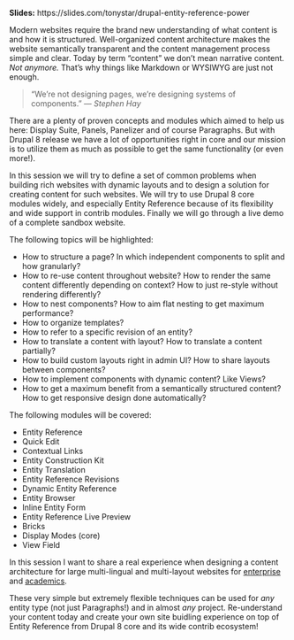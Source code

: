 <p><strong>Slides:</strong> https://slides.com/tonystar/drupal-entity-reference-power</p>

<p>Modern websites require the brand new understanding of what content is and how it is structured. Well-organized content architecture makes the website semantically transparent and the content management process simple and clear. Today by term “content” we don’t mean narrative content. <em>Not anymore. </em>That’s why things like Markdown or WYSIWYG are just not enough.</p>

<blockquote>
<p>“We’re not designing pages, we’re designing systems of components.” — <em>Stephen Hay</em></p>
</blockquote>

<p>There are a plenty of proven concepts and modules which aimed to help us here: Display Suite, Panels, Panelizer and of course Paragraphs. But with Drupal 8 release we have a lot of opportunities right in core and our mission is to utilize them as much as possible to get the same functionality (or even more!).</p>

<p>In this session we will try to define a set of common problems when building rich websites with dynamic layouts and to design a solution for creating content for such websites. We will try to use Drupal 8 core modules widely, and especially Entity Reference because of its flexibility and wide support in contrib modules. Finally we will go through a live demo of a complete sandbox website.</p>

<p>The following topics will be highlighted:</p>

<ul>
	<li>How to structure a page? In which independent components to split and how granularly?</li>
	<li>How to re-use content throughout website? How to render the same content differently depending on context? How to just re-style without rendering differently?</li>
	<li>How to nest components? How to aim flat nesting to get maximum performance?</li>
	<li>How to organize templates?</li>
	<li>How to refer to a specific revision of an entity?</li>
	<li>How to translate a content with layout? How to translate a content partially?</li>
	<li>How to build custom layouts right in admin UI? How to share layouts between components?</li>
	<li>How to implement components with dynamic content? Like Views?</li>
	<li>How to get a maximum benefit from a semantically structured content? How to get responsive design done automatically?</li>
</ul>

<p>The following modules will be covered:</p>

<ul>
	<li>Entity Reference</li>
	<li>Quick Edit</li>
	<li>Contextual Links</li>
	<li>Entity Construction Kit</li>
	<li>Entity Translation</li>
	<li>Entity Reference Revisions</li>
	<li>Dynamic Entity Reference</li>
	<li>Entity Browser</li>
	<li>Inline Entity Form</li>
	<li>Entity Reference Live Preview</li>
	<li>Bricks</li>
	<li>Display Modes (core)</li>
	<li>View Field</li>
</ul>

<p>In this session I want to share a real experience when designing a content architecture for large multi-lingual and multi-layout websites for <a href="http://www.acronis.com/" target="_blank">enterprise</a> and <a href="http://en.cs.msu.ru/" target="_blank">academics</a>.</p>

<p>These very simple but extremely flexible techniques can be used for <em>any</em> entity type (not just Paragraphs!) and in almost <em>any</em> project. Re-understand your content today and create your own site buidling experience on top of Entity Reference from Drupal 8 core and its wide contrib ecosystem!</p>
